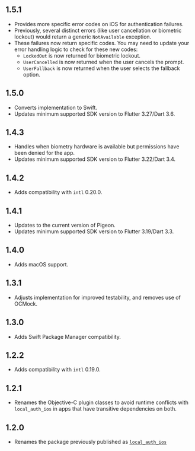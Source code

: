 ## 1.5.1

*  Provides more specific error codes on iOS for authentication failures.
*  Previously, several distinct errors (like user cancellation or biometric lockout) would return a generic `NotAvailable` exception.
*  These failures now return specific codes. You may need to update your error handling logic to check for these new codes:
    * `LockedOut` is now returned for biometric lockout.
    * `UserCancelled` is now returned when the user cancels the prompt.
    * `UserFallback` is now returned when the user selects the fallback option.

## 1.5.0

* Converts implementation to Swift.
* Updates minimum supported SDK version to Flutter 3.27/Dart 3.6.

## 1.4.3

* Handles when biometry hardware is available but permissions have been denied for the app.
* Updates minimum supported SDK version to Flutter 3.22/Dart 3.4.

## 1.4.2

* Adds compatibility with `intl` 0.20.0.

## 1.4.1

* Updates to the current version of Pigeon.
* Updates minimum supported SDK version to Flutter 3.19/Dart 3.3.

## 1.4.0

* Adds macOS support.

## 1.3.1

* Adjusts implementation for improved testability, and removes use of OCMock.

## 1.3.0

* Adds Swift Package Manager compatibility.

## 1.2.2

* Adds compatibility with `intl` 0.19.0.

## 1.2.1

* Renames the Objective-C plugin classes to avoid runtime conflicts with
  `local_auth_ios` in apps that have transitive dependencies on both.

## 1.2.0

* Renames the package previously published as [`local_auth_ios`](https://pub.dev/packages/local_auth_ios)
